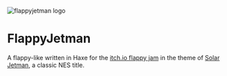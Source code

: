 ![flappyjetman logo](https://img.itch.io/aW1hZ2UvMjU2OS8xMDM5Mi5wbmc=/105x83%23/yjq6QC.png)
# FlappyJetman

A flappy-like written in Haxe for the [itch.io flappy jam](http://itch.io/jam/flappyjam) in the theme of [Solar Jetman](https://en.wikipedia.org/wiki/Solar_Jetman), a classic NES title.
